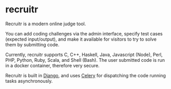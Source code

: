 recruitr
========

Recruitr is a modern online judge tool.

You can add coding challenges via the admin interface, specify test cases
(expected input/output), and make it available for visitors to try to solve them
by submitting code.

Currently, recruitr supports C, C++, Haskell, Java, Javascript (Node), Perl,
PHP, Python, Ruby, Scala, and Shell (Bash). The user submitted code is run in a
docker container, therefore very secure.

Recruitr is built in [Django](https://www.djangoproject.com), and
uses [Celery](http://www.celeryproject.org) for dispatching the code running
tasks asynchronously.
